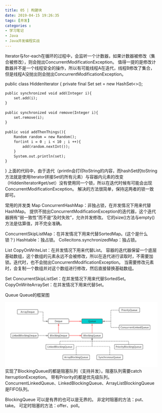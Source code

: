 ```yaml
---
title: 05 | 构建块
date: 2019-04-15 19:26:35
tags: [并发]
categories :
- 学习笔记
- Java
- Java并发编程实战
---
```


Iterator与for-each在循环的过程中，会监听一个计数器，如果计数器被修改（集合被修改），则会抛出ConcurrentModificationException。
值得一提的是修改计数器并不是一个线程安全的操作，所以有可能线程A在迭代，线程B修改了集合，但是线程A没抛出则会抛出ConcurrentModificationException。


public class HiddenIterator {
    private final Set<Integer> set = new HashSet<>();

    public synchronized void add(Integer i){
        set.add(i);
    }
    
    public synchronized void remove(Integer i){
        set.remove(i);
    }
    
    public void addThenThings(){
        Random random = new Random();
        for(int i = 0 ; i < 10 ; i ++){
            add(random.nextInt());
        }
        System.out.println(set);
    }
}
上面的代码中，由于迭代（println会打印toString的内容，而hashSet的toString方法就是使用Iterator拼接Set的所有元素）与容器内元素的改变（HiddenIterator#get/set）没有使用同一个锁，所以在迭代时候有可能会出现ConcurrentModificationException。
解决的方法很简单，保持这两者的锁一致即可。

常用的并发类
Map
ConcurrentHashMap：非独占锁，在并发情况下用来代替HashMap。
提供不抛出ConcurrentModificationException的迭代器，这个迭代器拥有“弱一致性”而不是“及时失败”，允许并发修改。
它的size()方法与empty()方法是估算值，并不完全准确。

ConcurrentSkipListMap：在并发情况下用来代替SortedMap。(这个是什么锁？)
Hashtable：独占锁。
Collecitons.synchronizedMap：独占锁。

List
CopyOnWriteList：在并发情况下用来代替List。
容器的迭代器保留一个底层基础数组，这个数组的元素永远不会被修改，所以在迭代进行读取时，不需要加锁。迭代时，也不会抛出ConcurrentModificationException。
当需要修改元素时，会复制一个数组并对这个数组进行修改，然后直接替换基础数组。

Set
ConcurrentSkipListSet：在并发情况下用来代替SortedSet。
CopyOnWriteArraySet：在并发情况下用来代替Set。


Queue
Queue的框架图

![](Java并发编程实战_05_构建块\Queue框架图.png)
实现了BlockingQueue的都是阻塞队列（支持并发）。阻塞队列需要catch IterruptionException。
带有Priority的都是优先级队列。
ConcurrentLinkedQueue、LinkedBlockingQueue、ArrayListBlockingQueue是FIFO队列。

BlockingQueue
可以是有界的也可以是无界的。
非定时阻塞的方法：put、take。
可定时阻塞的方法：offer、poll。

